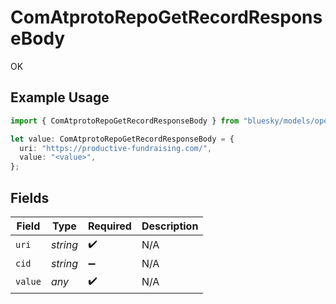 # ComAtprotoRepoGetRecordResponseBody

OK

## Example Usage

```typescript
import { ComAtprotoRepoGetRecordResponseBody } from "bluesky/models/operations";

let value: ComAtprotoRepoGetRecordResponseBody = {
  uri: "https://productive-fundraising.com/",
  value: "<value>",
};
```

## Fields

| Field              | Type               | Required           | Description        |
| ------------------ | ------------------ | ------------------ | ------------------ |
| `uri`              | *string*           | :heavy_check_mark: | N/A                |
| `cid`              | *string*           | :heavy_minus_sign: | N/A                |
| `value`            | *any*              | :heavy_check_mark: | N/A                |